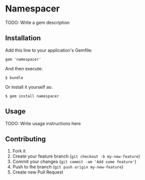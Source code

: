 # Namespacer

TODO: Write a gem description

## Installation

Add this line to your application's Gemfile:

    gem 'namespacer'

And then execute:

    $ bundle

Or install it yourself as:

    $ gem install namespacer

## Usage

TODO: Write usage instructions here

## Contributing

1. Fork it
2. Create your feature branch (`git checkout -b my-new-feature`)
3. Commit your changes (`git commit -am 'Add some feature'`)
4. Push to the branch (`git push origin my-new-feature`)
5. Create new Pull Request
